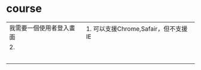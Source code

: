 # course

|   |   |
|---|---|
| 我需要一個使用者登入畫面  | 1. 可以支援Chrome,Safair，但不支援IE
2.|
|   |   |
|   |   |
|   |   |
|   |   |
|   |   |
